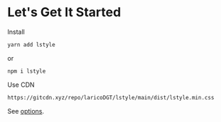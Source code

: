# Let's Get It Started

Install

```bash
yarn add lstyle
```

or

```bash
npm i lstyle
```

Use CDN

```bash
https://gitcdn.xyz/repo/laricoDGT/lstyle/main/dist/lstyle.min.css

```

See [options](config.md).
